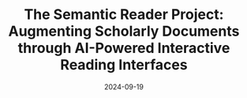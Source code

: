 ---
title: "The Semantic Reader Project: Augmenting Scholarly Documents through AI-Powered Interactive Reading Interfaces"
collection: publications
permalink: /publication/2023-04-23-semantic-reader
excerpt: 
date: 2024-09-19
venue: 'Communications of the ACM, Volume 67, Issue 10'
paperurl: 'https://dl.acm.org/doi/10.1145/3659096'
awards: 
authors: 'Kyle Lo, Joseph Chee Chang, Andrew Head, Jonathan Bragg, Amy X. Zhang, Cassidy Trier,
Chloe Anastasiades, Tal August, Russell Authur, Danielle Bragg, Erin Bransom,
Isabel Cachola, Stefan Candra, Yoganand Chandrasekhar, Yen-Sung Chen,
Evie Yu-Yen Cheng, Yvonne Chou, Doug Downey, Rob Evans, Raymond Fok,
Fangzhou Hu, Regan Huff, Dongyeop Kang, Tae Soo Kim, Rodney Kinney,
Aniket Kittur, Hyeonsu Kang, Egor Klevak, Bailey Kuehl, Michael Langan,
Matt Latzke, Jaron Lochner, Kelsey MacMillan, Eric Marsh, Tyler Murray,
Aakanksha Naik, Ngoc-Uyen Nguyen, Srishti Palani𝜎 Soya Park, Caroline Paulic,
Napol Rachatasumrit, Smita Rao, Paul Sayre, Zejiang Shen, Pao Siangliulue,
Luca Soldaini, Huy Tran, Madeleine van Zuylen, Lucy Lu Wang,
Christopher Wilhelm, Caroline Wu, Jiangjiang Yang, Angele Zamarron,
Marti A. Hearst, Daniel S. Weld.'
github:
demo: https://www.semanticscholar.org/reader/096ca3c5da860d41811c741ddc29242d90d1ccea
slides: 
bib: 
arxiv:
---